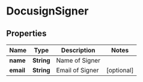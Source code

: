 

# DocusignSigner


## Properties

| Name | Type | Description | Notes |
|------------ | ------------- | ------------- | -------------|
|**name** | **String** | Name of Signer |  |
|**email** | **String** | Email of Signer |  [optional] |



